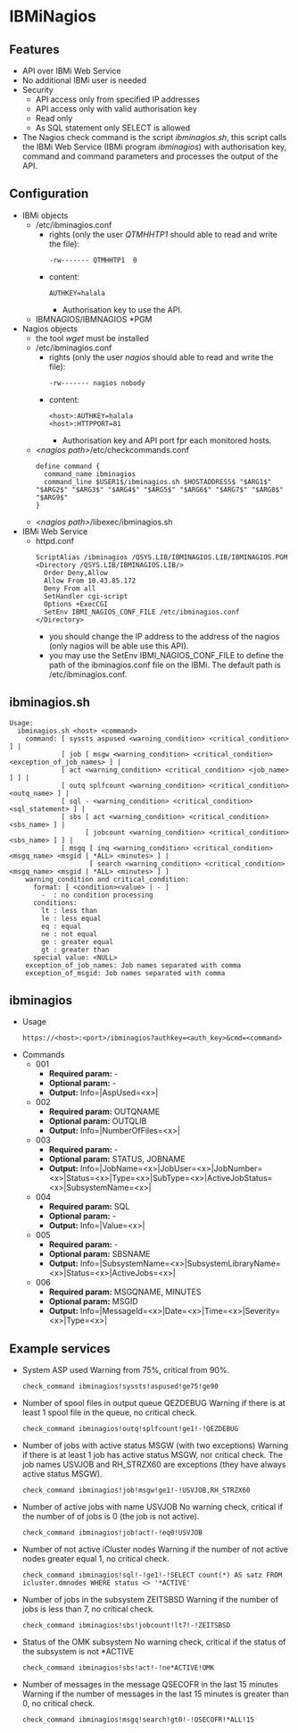 # IBMiNagios

## Features

- API over IBMi Web Service
- No additional IBMi user is needed
- Security
  - API access only from specified IP addresses
  - API access only with valid authorisation key
  - Read only
  - As SQL statement only SELECT is allowed
- The Nagios check command is the script *ibminagios.sh*, this script calls the IBMi Web Service (IBMi program *ibminagios*) with authorisation key, command and command parameters and processes the output of the API.

## Configuration

- IBMi objects
  - /etc/ibminagios.conf
    - rights (only the user *QTMHHTP1* should able to read and write the file):
      ```
      -rw------- QTMHHTP1  0
      ```
    - content:
      ```
      AUTHKEY=halala
      ```
      - Authorisation key to use the API.
  - IBMNAGIOS/IBMNAGIOS *PGM
- Nagios objects
  - the tool *wget* must be installed
  - /etc/ibminagios.conf
    - rights (only the user *nagios* should able to read and write the file):
      ```
      -rw------- nagios nobody
      ```
    - content:
      ```
      <host>:AUTHKEY=halala
      <host>:HTTPPORT=81
      ```
      - Authorisation key and API port fpr each monitored hosts.
  - *&lt;nagios path&gt;*/etc/checkcommands.conf
    ```
    define command {
      command_name ibminagios
      command_line $USER1$/ibminagios.sh $HOSTADDRESS$ "$ARG1$" "$ARG2$" "$ARG3$" "$ARG4$" "$ARG5$" "$ARG6$" "$ARG7$" "$ARG8$" "$ARG9$"
    }
    ```
  - *&lt;nagios path&gt;*/libexec/ibminagios.sh
- IBMi Web Service
  - httpd.conf
    ```
    ScriptAlias /ibminagios /QSYS.LIB/IBMINAGIOS.LIB/IBMINAGIOS.PGM
    <Directory /QSYS.LIB/IBMINAGIOS.LIB/>
      Order Deny,Allow
      Allow From 10.43.85.172
      Deny From all
      SetHandler cgi-script
      Options +ExecCGI
      SetEnv IBMI_NAGIOS_CONF_FILE /etc/ibminagios.conf
    </Directory>
    ```
    - you should change the IP address to the address of the nagios (only nagios will be able use this API).
    - you may use the SetEnv IBMI_NAGIOS_CONF_FILE to define the path of the ibminagios.conf file on the IBMi. The default path is /etc/ibminagios.conf.

## ibminagios.sh

```
Usage:
  ibminagios.sh <host> <command>
    command: [ syssts aspused <warning_condition> <critical_condition> ] |
             [ job [ msgw <warning_condition> <critical_condition> <exception_of_job_names> ] |
             [ act <warning_condition> <critical_condition> <job_name> ] ] |
             [ outq splfcount <warning_condition> <critical_condition> <outq_name> ] |
             [ sql - <warning_condition> <critical_condition> <sql_statement> ] |
             [ sbs [ act <warning_condition> <critical_condition> <sbs_name> ] |
                   [ jobcount <warning_condition> <critical_condition> <sbs_name> ] ] |
             [ msgq [ inq <warning_condition> <critical_condition> <msgq_name> <msgid | *ALL> <minutes> ] |
                    [ search <warning_condition> <critical_condition> <msgq_name> <msgid | *ALL> <minutes> ] ]
    warning_condition and critical_condition:
      format: [ <condition><value> | - ]
        -  : no condition processing
      conditions:
        lt : less than 
        le : less equal 
        eq : equal
        ne : not equal 
        ge : greater equal
        gt : greater than
      special value: <NULL>
    exception_of_job_names: Job names separated with comma
    exception_of_msgid: Job names separated with comma
```

## ibminagios

- Usage
  ```
  https://<host>:<port>/ibminagios?authkey=<auth_key>&cmd=<command>
  ```
- Commands
  - 001
    - **Required param:** -
    - **Optional param:** -
    - **Output:** Info=|AspUsed=&lt;x&gt;|
  - 002
    - **Required param:** OUTQNAME
    - **Optional param:** OUTQLIB
    - **Output:** Info=|NumberOfFiles=&lt;x&gt;|
  - 003
    - **Required param:** -
    - **Optional param:** STATUS, JOBNAME
    - **Output:** Info=|JobName=&lt;x&gt;|JobUser=&lt;x&gt;|JobNumber=&lt;x&gt;|Status=&lt;x&gt;|Type=&lt;x&gt;|SubType=&lt;x&gt;|ActiveJobStatus=&lt;x&gt;|SubsystemName=&lt;x&gt;|
  - 004
    - **Required param:** SQL
    - **Optional param:** -
    - **Output:** Info=|Value=&lt;x&gt;|
  - 005
    - **Required param:** -
    - **Optional param:** SBSNAME
    - **Output:** Info=|SubsystemName=&lt;x&gt;|SubsystemLibraryName=&lt;x&gt;|Status=&lt;x&gt;|ActiveJobs=&lt;x&gt;|
  - 006
    - **Required param:** MSGQNAME, MINUTES
    - **Optional param:** MSGID
    - **Output:** Info=|MessageId=&lt;x&gt;|Date=&lt;x&gt;|Time=&lt;x&gt;|Severity=&lt;x&gt;|Type=&lt;x&gt;|

## Example services

- System ASP used
  Warning from 75%, critical from 90%.
  ```
  check_command ibminagios!syssts!aspused!ge75!ge90
  ```
- Number of spool files in output queue QEZDEBUG
  Warning if there is at least 1 spool file in the queue, no critical check.
  ```
  check_command ibminagios!outq!splfcount!ge1!-!QEZDEBUG
  ```
- Number of jobs with active status MSGW (with two exceptions)
  Warning if there is at least 1 job has active status MSGW, nor critical check. The job names USVJOB and RH_STRZX60 are exceptions (they have always active status MSGW).
  ```
  check_command ibminagios!job!msgw!ge1!-!USVJOB,RH_STRZX60
  ```
- Number of active jobs with name USVJOB
  No warning check, critical if the number of of jobs is 0 (the job is not active).
  ```
  check_command ibminagios!job!act!-!eq0!USVJOB
  ```
- Number of not active iCluster nodes
  Warning if the number of not active nodes greater equal 1, no critical check. 
  ```
  check_command ibminagios!sql!-!ge1!-!SELECT count(*) AS satz FROM icluster.dmnodes WHERE status <> '*ACTIVE'
  ```
- Number of jobs in the subsystem ZEITSBSD
  Warning if the number of jobs is less than 7, no critical check.
  ```
  check_command ibminagios!sbs!jobcount!lt7!-!ZEITSBSD
  ```
- Status of the OMK subsystem
  No warning check, critical if the status of the subsystem is not *ACTIVE
  ```
  check_command ibminagios!sbs!act!-!ne*ACTIVE!OMK
  ```
- Number of messages in the message QSECOFR in the last 15 minutes
  Warning if the number of messages in the last 15 minutes is greater than 0, no critical check.
  ```
  check_command ibminagios!msgq!search!gt0!-!QSECOFR!*ALL!15
  ```

